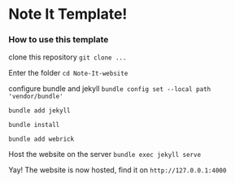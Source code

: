 # Note It Template!

### How to use this template

clone this repository
`git clone ...`

Enter the folder
`cd Note-It-website`

configure bundle and jekyll
`bundle config set --local path 'vendor/bundle'`

`bundle add jekyll`

`bundle install`

`bundle add webrick`<br>

Host the website on the server
`bundle exec jekyll serve`

Yay! The website is now hosted, find it on `http://127.0.0.1:4000`  
